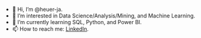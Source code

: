 - 👋 Hi, I’m @heuer-ja.
- 👀 I’m interested in Data Science/Analysis/Mining, and Machine Learning.
- 🌱 I’m currently learning SQL, Python, and Power BI.
- 📫 How to reach me: [LinkedIn](https://www.linkedin.com/in/joel-amarou-heuer-931a1b201/).

<!---
heuer-ja/heuer-ja is a ✨ special ✨ repository because its `README.md` (this file) appears on your GitHub profile.
You can click the Preview link to take a look at your changes.
--->
